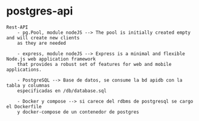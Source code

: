 # postgres-api

    Rest-API
        - pg.Pool, module nodeJS --> The pool is initially created empty and will create new clients
        as they are needed

        - express, module nodeJS --> Express is a minimal and flexible Node.js web application framework
        that provides a robust set of features for web and mobile applications.

        - PostgreSQL --> Base de datos, se consume la bd apidb con la tabla y columnas
        especificadas en /db/database.sql

        - Docker y compose --> si carece del rdbms de postgresql se cargo el Dockerfile
        y docker-compose de un contenedor de postgres
